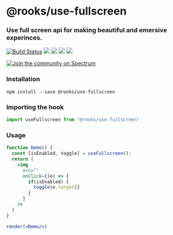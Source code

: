 # @rooks/use-fullscreen

### Use full screen api for making beautiful and emersive experinces.

[![Build Status](https://travis-ci.org/imbhargav5/rooks.svg?branch=master)](https://travis-ci.org/imbhargav5/rooks) ![](https://img.shields.io/npm/v/@rooks/use-fullscreen/latest.svg) ![](https://img.shields.io/npm/l/@rooks/use-fullscreen.svg) ![](https://img.shields.io/bundlephobia/min/@rooks/use-fullscreen.svg) ![](https://img.shields.io/david/imbhargav5/rooks.svg?path=packages%2Ffullscreen)

<a href="https://spectrum.chat/rooks"><img src="https://withspectrum.github.io/badge/badge.svg" alt="Join the community on Spectrum"/></a>

### Installation

```
npm install --save @rooks/use-fullscreen
```

### Importing the hook

```javascript
import useFullscreen from "@rooks/use-fullscreen"
```

### Usage

```jsx
function Demo() {
  const [isEnabled, toggle] = useFullscreen();
  return (    
    <img
      src=""
      onClick={(e) => {
        if(isEnabled) {          
          toggle(e.target)}
        }
      } 
    />
  )
}

render(<Demo/>)
```
